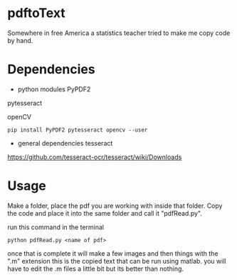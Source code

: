 # pdftoText
Somewhere in free America a statistics teacher tried to make me copy code by hand.
# Dependencies
* python modules
PyPDF2

pytesseract

openCV

`pip install PyPDF2 pytesseract opencv --user`

* general dependencies
tesseract

https://github.com/tesseract-ocr/tesseract/wiki/Downloads

# Usage
Make a folder, place the pdf you are working with inside that folder. Copy the code and place it into the same folder and call it "pdfRead.py".

run this command in the terminal
 
`python pdfRead.py <name of pdf>`

once that is complete it will make a few images and then things with the ".m" extension this is the copied text that can be run using matlab. you will have to edit the .m files a little bit but its better than nothing.
